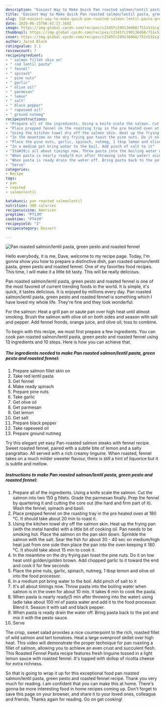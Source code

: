 ```yaml
---
description: "Easiest Way to Make Quick Pan roasted salmon/lentil pasta, green pesto and roasted fennel"
title: "Easiest Way to Make Quick Pan roasted salmon/lentil pasta, green pesto and roasted fennel"
slug: 318-easiest-way-to-make-quick-pan-roasted-salmon-lentil-pasta-green-pesto-and-roasted-fennel
date: 2020-06-15T06:42:17.168Z
image: https://img-global.cpcdn.com/recipes/c2345fc299136d68/751x532cq70/pan-roasted-salmonlentil-pasta-green-pesto-and-roasted-fennel-recipe-main-photo.jpg
thumbnail: https://img-global.cpcdn.com/recipes/c2345fc299136d68/751x532cq70/pan-roasted-salmonlentil-pasta-green-pesto-and-roasted-fennel-recipe-main-photo.jpg
cover: https://img-global.cpcdn.com/recipes/c2345fc299136d68/751x532cq70/pan-roasted-salmonlentil-pasta-green-pesto-and-roasted-fennel-recipe-main-photo.jpg
author: Jared Black
ratingvalue: 3.1
reviewcount: 7
recipeingredient:
- " salmon fillet skin on"
- " red lentil pasta"
- " fennel"
- " spinach"
- " pine nuts"
- " garlic"
- " olive oil"
- " parmesan"
- " lemon"
- " salt"
- " black pepper"
- " rapeseed oil"
- " ground nutmeg"
recipeinstructions:
- "Prepare all of the ingredients. Using a knife scale the salmon. Cut the salmon into two 150 g fillets. Grade the parmesan finally. Prep the fennel by quartering it and cutting the core out (the hard and firm part of it). Wash the fennel, spinach and basil."
- "Place prepped fennel on the roasting tray in the pre heated oven at 180 °C. It should take about 20 min to roast it."
- "Using the kitchen towel dry off the salmon skin. Heat up the frying pan (with the metal handle) with a little bit of cooking oil. Pan needs to be smoking hot. Place the salmon on the pan skin down. Sprinkle the salmon with the salt. Sear the fish for about 30 - 40 sec on medium/high heat just from one side then place the pan into the oven keeping it 180 °C. It should take about 15 min to cook it."
- "In the meantime on the dry frying pan toast the pine nuts. Do it on low heat until golden/golden brown. Add chopped garlic to it toward the end and cook it for few seconds"
- "Place the pine nuts, garlic, spinach, nutmeg, 1 tbsp lemon and olive oil into the food processor."
- "In a medium pot bring water to the boil. Add pinch of salt to it"
- "It&#39;s all about timings now. Throw pasta into the boiling water when salmon is in the oven for about 10 min. It takes 6 min to cook the pasta."
- "When pasta is nearly ready(5 min after throwing into the water) using ladle take about 100 ml of pasta water and add it to the food processor. Blend it. Season it with salt and black pepper."
- "When pasta is ready drain the water off. Bring pasta back to the pot and mix it with the pesto sauce."
- "Serve"
categories:
- Recipe
tags:
- pan
- roasted
- salmonlentil

katakunci: pan roasted salmonlentil 
nutrition: 300 calories
recipecuisine: American
preptime: "PT13M"
cooktime: "PT41M"
recipeyield: "3"
recipecategory: Dessert

---
```



![Pan roasted salmon/lentil pasta, green pesto and roasted fennel](https://img-global.cpcdn.com/recipes/c2345fc299136d68/751x532cq70/pan-roasted-salmonlentil-pasta-green-pesto-and-roasted-fennel-recipe-main-photo.jpg)

Hello everybody, it is me, Dave, welcome to my recipe page. Today, I'm gonna show you how to prepare a distinctive dish, pan roasted salmon/lentil pasta, green pesto and roasted fennel. One of my favorites food recipes. This time, I will make it a little bit tasty. This will be really delicious.

Pan roasted salmon/lentil pasta, green pesto and roasted fennel is one of the most favored of current trending foods in the world. It is simple, it's quick, it tastes delicious. It is enjoyed by millions every day. Pan roasted salmon/lentil pasta, green pesto and roasted fennel is something which I have loved my whole life. They're fine and they look wonderful.

For the salmon: Heat a grill pan or saute pan over high heat until almost smoking. Brush the salmon with olive oil on both sides and season with salt and pepper. Add fennel fronds, orange juice, and olive oil; toss to combine.


To begin with this recipe, we must first prepare a few ingredients. You can cook pan roasted salmon/lentil pasta, green pesto and roasted fennel using 13 ingredients and 10 steps. Here is how you can achieve that.

<!--inarticleads1-->

##### The ingredients needed to make Pan roasted salmon/lentil pasta, green pesto and roasted fennel:

1. Prepare  salmon fillet skin on
1. Take  red lentil pasta
1. Get  fennel
1. Make ready  spinach
1. Prepare  pine nuts
1. Take  garlic
1. Get  olive oil
1. Get  parmesan
1. Get  lemon
1. Get  salt
1. Prepare  black pepper
1. Take  rapeseed oil
1. Prepare  ground nutmeg


Try this elegant yet easy Pan-roasted salmon steaks with fennel recipe. Sweet roasted fennel, paired with a subtle bite of lemon and a salty pangrattao. All served with a rich creamy linguine. When roasted, fennel takes on a much milder sweeter flavour, there is still a hint of liquorice but it is subtle and mellow. 

<!--inarticleads2-->

##### Instructions to make Pan roasted salmon/lentil pasta, green pesto and roasted fennel:

1. Prepare all of the ingredients. Using a knife scale the salmon. Cut the salmon into two 150 g fillets. Grade the parmesan finally. Prep the fennel by quartering it and cutting the core out (the hard and firm part of it). Wash the fennel, spinach and basil.
1. Place prepped fennel on the roasting tray in the pre heated oven at 180 °C. It should take about 20 min to roast it.
1. Using the kitchen towel dry off the salmon skin. Heat up the frying pan (with the metal handle) with a little bit of cooking oil. Pan needs to be smoking hot. Place the salmon on the pan skin down. Sprinkle the salmon with the salt. Sear the fish for about 30 - 40 sec on medium/high heat just from one side then place the pan into the oven keeping it 180 °C. It should take about 15 min to cook it.
1. In the meantime on the dry frying pan toast the pine nuts. Do it on low heat until golden/golden brown. Add chopped garlic to it toward the end and cook it for few seconds
1. Place the pine nuts, garlic, spinach, nutmeg, 1 tbsp lemon and olive oil into the food processor.
1. In a medium pot bring water to the boil. Add pinch of salt to it
1. It&#39;s all about timings now. Throw pasta into the boiling water when salmon is in the oven for about 10 min. It takes 6 min to cook the pasta.
1. When pasta is nearly ready(5 min after throwing into the water) using ladle take about 100 ml of pasta water and add it to the food processor. Blend it. Season it with salt and black pepper.
1. When pasta is ready drain the water off. Bring pasta back to the pot and mix it with the pesto sauce.
1. Serve


The crisp, sweet salad provides a nice counterpoint to the rich, roasted fillet of wild salmon and tart tomatoes. Heat a large ovenproof skillet over high heat. This video will demonstrate the proper technique for pan roasting a fillet of salmon, allowing you to achieve an even crust and succulent flesh. This Roasted Fennel Pasta recipe features fresh linguine tossed in a light lemon sauce with roasted fennel. It&#39;s topped with dollop of ricotta cheese for extra richness. 

So that is going to wrap it up for this exceptional food pan roasted salmon/lentil pasta, green pesto and roasted fennel recipe. Thank you very much for reading. I am confident that you can make this at home. There's gonna be more interesting food in home recipes coming up. Don't forget to save this page on your browser, and share it to your loved ones, colleague and friends. Thanks again for reading. Go on get cooking!
